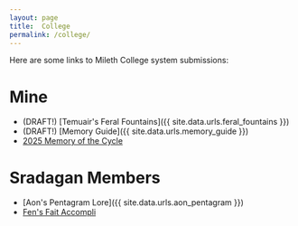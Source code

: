 ```yaml
---
layout: page
title:  College
permalink: /college/
---
```


Here are some links to Mileth College system submissions:

# Mine
- (DRAFT!) [Temuair's Feral Fountains]({{ site.data.urls.feral_fountains }})
- (DRAFT!) [Memory Guide]({{ site.data.urls.memory_guide }})
- [2025 Memory of the Cycle](https://novus-imperia.com/college/2025.htm)


# Sradagan Members

- [Aon's Pentagram Lore]({{ site.data.urls.aon_pentagram }})
- [Fen's Fait Accompli](https://docs.google.com/document/d/1NtErhW2QhLBIogwYX_ljJTPF6QXf3Ck8pNMDFm9hgew/edit?tab=t.0)
